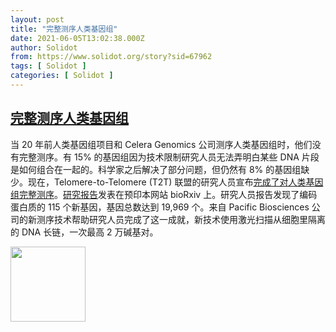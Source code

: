 ```yaml
---
layout: post
title: "完整测序人类基因组"
date: 2021-06-05T13:02:38.000Z
author: Solidot
from: https://www.solidot.org/story?sid=67962
tags: [ Solidot ]
categories: [ Solidot ]
---
```

<!--1622898158000-->
[完整测序人类基因组](https://www.solidot.org/story?sid=67962)
------

<div>
当 20 年前人类基因组项目和 Celera Genomics 公司测序人类基因组时，他们没有完整测序。有 15% 的基因组因为技术限制研究人员无法弄明白某些 DNA 片段是如何组合在一起的。科学家之后解决了部分问题，但仍然有 8% 的基因组缺少。现在，Telomere-to-Telomere (T2T) 联盟的研究人员宣布<a href="https://www.nature.com/articles/d41586-021-01506-w" target="_blank">完成了对人类基因组完整测序</a>。<a href="https://www.biorxiv.org/content/10.1101/2021.05.26.445798v1">研究报告</a>发表在预印本网站 bioRxiv 上。研究人员报告发现了编码蛋白质的 115 个新基因，基因总数达到 19,969 个。来自  Pacific Biosciences 公司的新测序技术帮助研究人员完成了这一成就，新技术使用激光扫描从细胞里隔离的 DNA 长链，一次最高 2 万碱基对。<p><img src="https://img.solidot.org//0/446/liiLIZF8Uh6yM.jpg" height="120" style="display:block"/></p>
</div>
